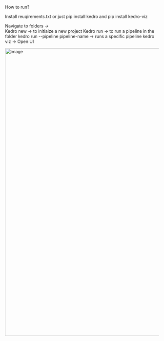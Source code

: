 How to run? 

Install reuqirements.txt or just pip install kedro and pip install kedro-viz

Navigate to folders ->  
Kedro new -> to initialze a new project
Kedro run -> to run a pipeline in the folder
kedro run --pipeline pipeline-name  -> runs a specific pipeline
kedro viz -> Open UI

<img width="943" alt="image" src="https://github.com/user-attachments/assets/bbf616e7-4964-413f-8aa4-8f6afb4b2b7b">

